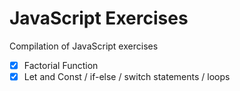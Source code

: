 # JavaScript Exercises

Compilation of JavaScript exercises

- [x] Factorial Function
- [x] Let and Const / if-else / switch statements / loops
